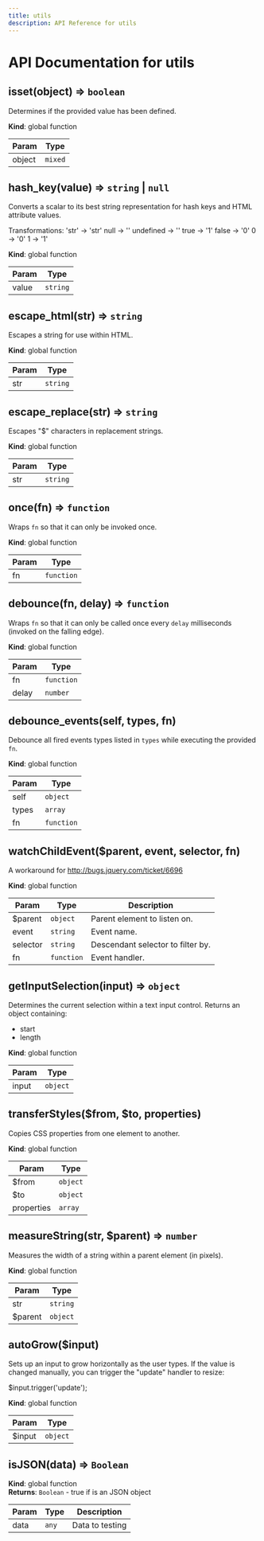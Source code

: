```yaml
---
title: utils
description: API Reference for utils
---
```

# API Documentation for utils
<a name="isset"></a>

## isset(object) ⇒ <code>boolean</code>
Determines if the provided value has been defined.

**Kind**: global function  

| Param | Type |
| --- | --- |
| object | <code>mixed</code> | 

<a name="hash_key"></a>

## hash\_key(value) ⇒ <code>string</code> \| <code>null</code>
Converts a scalar to its best string representation
for hash keys and HTML attribute values.

Transformations:
  'str'     -> 'str'
  null      -> ''
  undefined -> ''
  true      -> '1'
  false     -> '0'
  0         -> '0'
  1         -> '1'

**Kind**: global function  

| Param | Type |
| --- | --- |
| value | <code>string</code> | 

<a name="escape_html"></a>

## escape\_html(str) ⇒ <code>string</code>
Escapes a string for use within HTML.

**Kind**: global function  

| Param | Type |
| --- | --- |
| str | <code>string</code> | 

<a name="escape_replace"></a>

## escape\_replace(str) ⇒ <code>string</code>
Escapes "$" characters in replacement strings.

**Kind**: global function  

| Param | Type |
| --- | --- |
| str | <code>string</code> | 

<a name="once"></a>

## once(fn) ⇒ <code>function</code>
Wraps `fn` so that it can only be invoked once.

**Kind**: global function  

| Param | Type |
| --- | --- |
| fn | <code>function</code> | 

<a name="debounce"></a>

## debounce(fn, delay) ⇒ <code>function</code>
Wraps `fn` so that it can only be called once
every `delay` milliseconds (invoked on the falling edge).

**Kind**: global function  

| Param | Type |
| --- | --- |
| fn | <code>function</code> | 
| delay | <code>number</code> | 

<a name="debounce_events"></a>

## debounce\_events(self, types, fn)
Debounce all fired events types listed in `types`
while executing the provided `fn`.

**Kind**: global function  

| Param | Type |
| --- | --- |
| self | <code>object</code> | 
| types | <code>array</code> | 
| fn | <code>function</code> | 

<a name="watchChildEvent"></a>

## watchChildEvent($parent, event, selector, fn)
A workaround for http://bugs.jquery.com/ticket/6696

**Kind**: global function  

| Param | Type | Description |
| --- | --- | --- |
| $parent | <code>object</code> | Parent element to listen on. |
| event | <code>string</code> | Event name. |
| selector | <code>string</code> | Descendant selector to filter by. |
| fn | <code>function</code> | Event handler. |

<a name="getInputSelection"></a>

## getInputSelection(input) ⇒ <code>object</code>
Determines the current selection within a text input control.
Returns an object containing:
  - start
  - length

**Kind**: global function  

| Param | Type |
| --- | --- |
| input | <code>object</code> | 

<a name="transferStyles"></a>

## transferStyles($from, $to, properties)
Copies CSS properties from one element to another.

**Kind**: global function  

| Param | Type |
| --- | --- |
| $from | <code>object</code> | 
| $to | <code>object</code> | 
| properties | <code>array</code> | 

<a name="measureString"></a>

## measureString(str, $parent) ⇒ <code>number</code>
Measures the width of a string within a
parent element (in pixels).

**Kind**: global function  

| Param | Type |
| --- | --- |
| str | <code>string</code> | 
| $parent | <code>object</code> | 

<a name="autoGrow"></a>

## autoGrow($input)
Sets up an input to grow horizontally as the user
types. If the value is changed manually, you can
trigger the "update" handler to resize:

$input.trigger('update');

**Kind**: global function  

| Param | Type |
| --- | --- |
| $input | <code>object</code> | 

<a name="isJSON"></a>

## isJSON(data) ⇒ <code>Boolean</code>
**Kind**: global function  
**Returns**: <code>Boolean</code> - true if is an JSON object  

| Param | Type | Description |
| --- | --- | --- |
| data | <code>any</code> | Data to testing |

